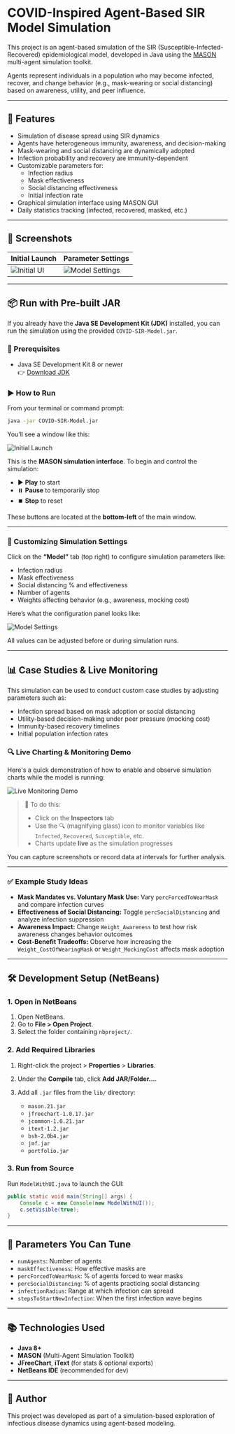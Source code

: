 # COVID-Inspired Agent-Based SIR Model Simulation

This project is an agent-based simulation of the SIR (Susceptible-Infected-Recovered) epidemiological model, developed in Java using the [MASON](https://cs.gmu.edu/~eclab/projects/mason/) multi-agent simulation toolkit.

Agents represent individuals in a population who may become infected, recover, and change behavior (e.g., mask-wearing or social distancing) based on awareness, utility, and peer influence.

---

## 🧠 Features

- Simulation of disease spread using SIR dynamics
- Agents have heterogeneous immunity, awareness, and decision-making
- Mask-wearing and social distancing are dynamically adopted
- Infection probability and recovery are immunity-dependent
- Customizable parameters for:
  - Infection radius
  - Mask effectiveness
  - Social distancing effectiveness
  - Initial infection rate
- Graphical simulation interface using MASON GUI
- Daily statistics tracking (infected, recovered, masked, etc.)

---

## 📸 Screenshots

| Initial Launch | Parameter Settings |
|----------------|--------------------|
| ![Initial UI](screenshots/initial-launch.png) | ![Model Settings](screenshots/settings.png) |

---

## 📦 Run with Pre-built JAR

If you already have the **Java SE Development Kit (JDK)** installed, you can run the simulation using the provided `COVID-SIR-Model.jar`.

### 🔧 Prerequisites

- Java SE Development Kit 8 or newer  
  👉 [Download JDK](https://www.oracle.com/java/technologies/javase-downloads.html)

### ▶️ How to Run

From your terminal or command prompt:

```bash
java -jar COVID-SIR-Model.jar
````

You’ll see a window like this:

![Initial Launch](screenshots/initial-launch.png)

This is the **MASON simulation interface**. To begin and control the simulation:

* ▶️ **Play** to start
* ⏸️ **Pause** to temporarily stop
* ⏹️ **Stop** to reset

These buttons are located at the **bottom-left** of the main window.

---

### 🔧 Customizing Simulation Settings

Click on the **“Model”** tab (top right) to configure simulation parameters like:

* Infection radius
* Mask effectiveness
* Social distancing % and effectiveness
* Number of agents
* Weights affecting behavior (e.g., awareness, mocking cost)

Here’s what the configuration panel looks like:

![Model Settings](screenshots/model-settings.png)

All values can be adjusted before or during simulation runs.

---

## 📊 Case Studies & Live Monitoring

This simulation can be used to conduct custom case studies by adjusting parameters such as:

* Infection spread based on mask adoption or social distancing
* Utility-based decision-making under peer pressure (mocking cost)
* Immunity-based recovery timelines
* Initial population infection rates

### 🔍 Live Charting & Monitoring Demo

Here's a quick demonstration of how to enable and observe simulation charts while the model is running:

![Live Monitoring Demo](screenshots/live-monitoring.gif)

> 📝 To do this:
>
> * Click on the **Inspectors** tab
> * Use the 🔍 (magnifying glass) icon to monitor variables like `Infected`, `Recovered`, `Susceptible`, etc.
> * Charts update **live** as the simulation progresses

You can capture screenshots or record data at intervals for further analysis.

---

### ✅ Example Study Ideas

* **Mask Mandates vs. Voluntary Mask Use:** Vary `percForcedToWearMask` and compare infection curves
* **Effectiveness of Social Distancing:** Toggle `percSocialDistancing` and analyze infection suppression
* **Awareness Impact:** Change `Weight_Awareness` to test how risk awareness changes behavior outcomes
* **Cost-Benefit Tradeoffs:** Observe how increasing the `Weight_CostOfWearingMask` or `Weight_MockingCost` affects mask adoption

---

## 🛠 Development Setup (NetBeans)

### 1. Open in NetBeans

1. Open NetBeans.
2. Go to **File > Open Project**.
3. Select the folder containing `nbproject/`.

### 2. Add Required Libraries

1. Right-click the project > **Properties** > **Libraries**.
2. Under the **Compile** tab, click **Add JAR/Folder...**.
3. Add all `.jar` files from the `lib/` directory:

   * `mason.21.jar`
   * `jfreechart-1.0.17.jar`
   * `jcommon-1.0.21.jar`
   * `itext-1.2.jar`
   * `bsh-2.0b4.jar`
   * `jmf.jar`
   * `portfolio.jar`

### 3. Run from Source

Run `ModelWithUI.java` to launch the GUI:

```java
public static void main(String[] args) {
    Console c = new Console(new ModelWithUI());
    c.setVisible(true);
}
```

---

## 🧪 Parameters You Can Tune

* `numAgents`: Number of agents
* `maskEffectiveness`: How effective masks are
* `percForcedToWearMask`: % of agents forced to wear masks
* `percSocialDistancing`: % of agents practicing social distancing
* `infectionRadius`: Range at which infection can spread
* `stepsToStartNewInfection`: When the first infection wave begins

---

## 📚 Technologies Used

* **Java 8+**
* **MASON** (Multi-Agent Simulation Toolkit)
* **JFreeChart**, **iText** (for stats & optional exports)
* **NetBeans IDE** (recommended for dev)

---

## 👤 Author

This project was developed as part of a simulation-based exploration of infectious disease dynamics using agent-based modeling.
